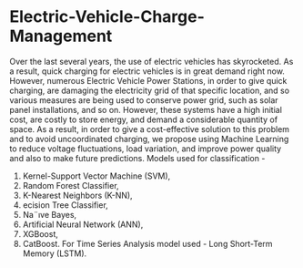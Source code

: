 # Electric-Vehicle-Charge-Management
Over the last several years, the use of electric vehicles has skyrocketed.
As a result, quick charging for electric vehicles is in great demand right now.
However, numerous Electric Vehicle Power Stations, in order to give quick charging, are damaging the electricity grid of that specific location, and so various measures are being used to conserve power grid, such as solar panel installations, and so on.
However, these systems have a high initial cost, are costly to store energy, and demand a considerable quantity of space.
As a result, in order to give a cost-effective solution to this problem and to avoid uncoordinated charging, we propose using Machine Learning to reduce voltage fluctuations, load variation, and improve power quality and also to make future predictions.
Models used for classification -
1. Kernel-Support Vector Machine (SVM), 
2. Random Forest Classifier,
3. K-Nearest Neighbors (K-NN), 
4. ecision Tree Classifier, 
5. Na¨ıve Bayes, 
6. Artificial Neural Network (ANN),  
7. XGBoost,
8. CatBoost.
For Time Series Analysis model used -
Long Short-Term Memory (LSTM).

